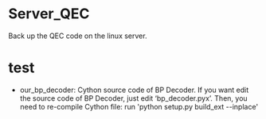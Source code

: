 # Server_QEC
Back up the QEC code on the linux server.

# test
+ our_bp_decoder: Cython source code of BP Decoder. If you want edit the source code of BP Decoder, just edit ‘bp_decoder.pyx’. Then, you need to re-compile Cython file: run 'python setup.py build_ext --inplace'


